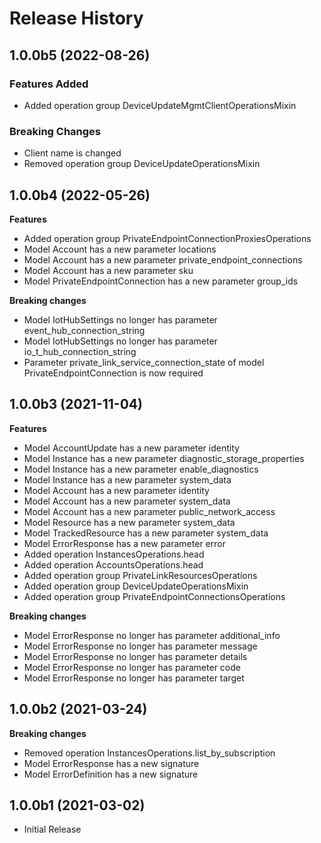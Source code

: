 # Release History

## 1.0.0b5 (2022-08-26)

### Features Added

  - Added operation group DeviceUpdateMgmtClientOperationsMixin

### Breaking Changes

  - Client name is changed
  - Removed operation group DeviceUpdateOperationsMixin

## 1.0.0b4 (2022-05-26)

**Features**

  - Added operation group PrivateEndpointConnectionProxiesOperations
  - Model Account has a new parameter locations
  - Model Account has a new parameter private_endpoint_connections
  - Model Account has a new parameter sku
  - Model PrivateEndpointConnection has a new parameter group_ids

**Breaking changes**

  - Model IotHubSettings no longer has parameter event_hub_connection_string
  - Model IotHubSettings no longer has parameter io_t_hub_connection_string
  - Parameter private_link_service_connection_state of model PrivateEndpointConnection is now required

## 1.0.0b3 (2021-11-04)

**Features**

  - Model AccountUpdate has a new parameter identity
  - Model Instance has a new parameter diagnostic_storage_properties
  - Model Instance has a new parameter enable_diagnostics
  - Model Instance has a new parameter system_data
  - Model Account has a new parameter identity
  - Model Account has a new parameter system_data
  - Model Account has a new parameter public_network_access
  - Model Resource has a new parameter system_data
  - Model TrackedResource has a new parameter system_data
  - Model ErrorResponse has a new parameter error
  - Added operation InstancesOperations.head
  - Added operation AccountsOperations.head
  - Added operation group PrivateLinkResourcesOperations
  - Added operation group DeviceUpdateOperationsMixin
  - Added operation group PrivateEndpointConnectionsOperations

**Breaking changes**

  - Model ErrorResponse no longer has parameter additional_info
  - Model ErrorResponse no longer has parameter message
  - Model ErrorResponse no longer has parameter details
  - Model ErrorResponse no longer has parameter code
  - Model ErrorResponse no longer has parameter target

## 1.0.0b2 (2021-03-24)

**Breaking changes**

  - Removed operation InstancesOperations.list_by_subscription
  - Model ErrorResponse has a new signature
  - Model ErrorDefinition has a new signature

## 1.0.0b1 (2021-03-02)

* Initial Release
